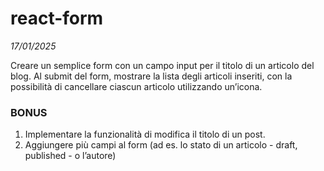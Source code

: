  # react-form
 *17/01/2025*
 
 Creare un semplice form con un campo input per il titolo di un articolo del blog.
 Al submit del form, mostrare la lista degli articoli inseriti, con la possibilità di cancellare ciascun articolo utilizzando un’icona.

 ### BONUS
 1. Implementare la funzionalità di modifica il titolo di un post.
 2. Aggiungere più campi al form (ad es. lo stato di un articolo - draft, published - o l’autore)